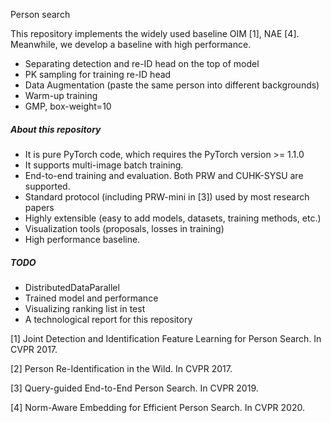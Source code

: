 Person search

This repository implements the widely used baseline OIM [1], NAE [4].
Meanwhile, we develop a baseline with high performance.

- Separating detection and re-ID head on the top of model
- PK sampling for training re-ID head 
- Data Augmentation (paste the same person into different backgrounds)
- Warm-up training 
- GMP, box-weight=10

##### About this repository
- It is pure PyTorch code, which requires the PyTorch version >= 1.1.0
- It supports multi-image batch training.
- End-to-end training and evaluation. Both PRW and CUHK-SYSU are supported.
- Standard protocol (including PRW-mini in [3]) used by most research papers
- Highly extensible (easy to add models, datasets, training methods, etc.)
- Visualization tools (proposals, losses in training)
- High performance baseline.

##### TODO
- DistributedDataParallel
- Trained model and performance
- Visualizing ranking list in test
- A technological report for this repository

[1] Joint Detection and Identification Feature Learning for Person Search. In CVPR 2017.

[2] Person Re-Identification in the Wild. In CVPR 2017.

[3] Query-guided End-to-End Person Search. In CVPR 2019.

[4] Norm-Aware Embedding for Efficient Person Search. In CVPR 2020.
